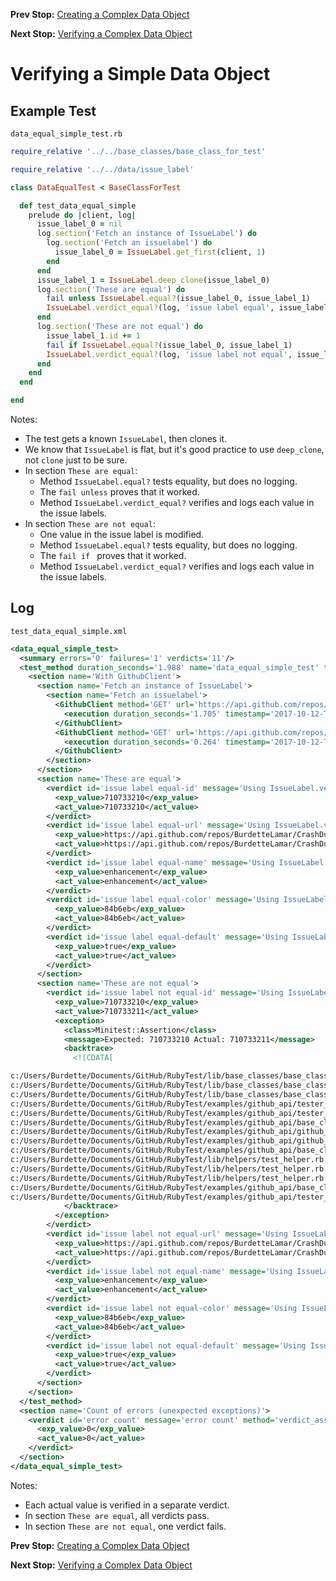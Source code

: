 <!--- GENERATED FILE, DO NOT EDIT --->
**Prev Stop:** [Creating a Complex Data Object](./DataNewComplex.md#creating-a-complex-data-object)

**Next Stop:** [Verifying a Complex Data Object](./DataEqualComplex.md#verifying-a-complex-data-object)


# Verifying a Simple Data Object

## Example Test

<code>data_equal_simple_test.rb</code>
```ruby
require_relative '../../base_classes/base_class_for_test'

require_relative '../../data/issue_label'

class DataEqualTest < BaseClassForTest

  def test_data_equal_simple
    prelude do |client, log|
      issue_label_0 = nil
      log.section('Fetch an instance of IssueLabel') do
        log.section('Fetch an issuelabel') do
          issue_label_0 = IssueLabel.get_first(client, 1)
        end
      end
      issue_label_1 = IssueLabel.deep_clone(issue_label_0)
      log.section('These are equal') do
        fail unless IssueLabel.equal?(issue_label_0, issue_label_1)
        IssueLabel.verdict_equal?(log, 'issue label equal', issue_label_0, issue_label_1, 'Using IssueLabel.verdict_equal?')
      end
      log.section('These are not equal') do
        issue_label_1.id += 1
        fail if IssueLabel.equal?(issue_label_0, issue_label_1)
        IssueLabel.verdict_equal?(log, 'issue label not equal', issue_label_0, issue_label_1, 'Using IssueLabel.verdict_equal?')
      end
    end
  end

end
```

Notes:

- The test gets a known `IssueLabel`, then clones it.
- We know that `IssueLabel` is flat, but it's good practice to use `deep_clone`, not `clone` just to be sure.
- In section `These are equal`:
  - Method `IssueLabel.equal?` tests equality, but does no logging.
  - The `fail unless` proves that it worked.
  - Method `IssueLabel.verdict_equal?` verifies and logs each value in the issue labels.
- In section `These are not equal`:
  - One value in the issue label is modified.
  - Method `IssueLabel.equal?` tests equality, but does no logging.
  - The `fail if ` proves that it worked.
  - Method `IssueLabel.verdict_equal?` verifies and logs each value in the issue labels.

## Log

<code>test_data_equal_simple.xml</code>
```xml
<data_equal_simple_test>
  <summary errors='0' failures='1' verdicts='11'/>
  <test_method duration_seconds='1.988' name='data_equal_simple_test' timestamp='2017-10-12-Thu-16.17.31.577'>
    <section name='With GithubClient'>
      <section name='Fetch an instance of IssueLabel'>
        <section name='Fetch an issuelabel'>
          <GithubClient method='GET' url='https://api.github.com/repos/BurdetteLamar/CrashDummy/issues/1/labels'>
            <execution duration_seconds='1.705' timestamp='2017-10-12-Thu-16.17.31.581'/>
          </GithubClient>
          <GithubClient method='GET' url='https://api.github.com/repos/BurdetteLamar/CrashDummy/issues/1/labels'>
            <execution duration_seconds='0.264' timestamp='2017-10-12-Thu-16.17.33.287'/>
          </GithubClient>
        </section>
      </section>
      <section name='These are equal'>
        <verdict id='issue label equal-id' message='Using IssueLabel.verdict_equal?' method='verdict_assert_equal?' outcome='passed' volatile='false'>
          <exp_value>710733210</exp_value>
          <act_value>710733210</act_value>
        </verdict>
        <verdict id='issue label equal-url' message='Using IssueLabel.verdict_equal?' method='verdict_assert_equal?' outcome='passed' volatile='false'>
          <exp_value>https://api.github.com/repos/BurdetteLamar/CrashDummy/labels/enhancement</exp_value>
          <act_value>https://api.github.com/repos/BurdetteLamar/CrashDummy/labels/enhancement</act_value>
        </verdict>
        <verdict id='issue label equal-name' message='Using IssueLabel.verdict_equal?' method='verdict_assert_equal?' outcome='passed' volatile='false'>
          <exp_value>enhancement</exp_value>
          <act_value>enhancement</act_value>
        </verdict>
        <verdict id='issue label equal-color' message='Using IssueLabel.verdict_equal?' method='verdict_assert_equal?' outcome='passed' volatile='false'>
          <exp_value>84b6eb</exp_value>
          <act_value>84b6eb</act_value>
        </verdict>
        <verdict id='issue label equal-default' message='Using IssueLabel.verdict_equal?' method='verdict_assert_equal?' outcome='passed' volatile='false'>
          <exp_value>true</exp_value>
          <act_value>true</act_value>
        </verdict>
      </section>
      <section name='These are not equal'>
        <verdict id='issue label not equal-id' message='Using IssueLabel.verdict_equal?' method='verdict_assert_equal?' outcome='failed' volatile='false'>
          <exp_value>710733210</exp_value>
          <act_value>710733211</act_value>
          <exception>
            <class>Minitest::Assertion</class>
            <message>Expected: 710733210 Actual: 710733211</message>
            <backtrace>
              <![CDATA[

c:/Users/Burdette/Documents/GitHub/RubyTest/lib/base_classes/base_class_for_data.rb:138:in `block in verdict_equal_recursive?'
c:/Users/Burdette/Documents/GitHub/RubyTest/lib/base_classes/base_class_for_data.rb:127:in `verdict_equal_recursive?'
c:/Users/Burdette/Documents/GitHub/RubyTest/lib/base_classes/base_class_for_data.rb:55:in `verdict_equal?'
c:/Users/Burdette/Documents/GitHub/RubyTest/examples/github_api/tester_tour/tests/data_equal_simple_test.rb:23:in `block (2 levels) in test_data_equal_simple'
c:/Users/Burdette/Documents/GitHub/RubyTest/examples/github_api/tester_tour/tests/data_equal_simple_test.rb:20:in `block in test_data_equal_simple'
c:/Users/Burdette/Documents/GitHub/RubyTest/examples/github_api/base_classes/base_class_for_test.rb:13:in `block (2 levels) in prelude'
c:/Users/Burdette/Documents/GitHub/RubyTest/examples/github_api/github_client.rb:18:in `block in with'
c:/Users/Burdette/Documents/GitHub/RubyTest/examples/github_api/github_client.rb:14:in `with'
c:/Users/Burdette/Documents/GitHub/RubyTest/examples/github_api/base_classes/base_class_for_test.rb:12:in `block in prelude'
c:/Users/Burdette/Documents/GitHub/RubyTest/lib/helpers/test_helper.rb:23:in `block (2 levels) in test'
c:/Users/Burdette/Documents/GitHub/RubyTest/lib/helpers/test_helper.rb:22:in `block in test'
c:/Users/Burdette/Documents/GitHub/RubyTest/lib/helpers/test_helper.rb:21:in `test'
c:/Users/Burdette/Documents/GitHub/RubyTest/examples/github_api/base_classes/base_class_for_test.rb:11:in `prelude'
c:/Users/Burdette/Documents/GitHub/RubyTest/examples/github_api/tester_tour/tests/data_equal_simple_test.rb:8:in `test_data_equal_simple']]>
            </backtrace>
          </exception>
        </verdict>
        <verdict id='issue label not equal-url' message='Using IssueLabel.verdict_equal?' method='verdict_assert_equal?' outcome='passed' volatile='false'>
          <exp_value>https://api.github.com/repos/BurdetteLamar/CrashDummy/labels/enhancement</exp_value>
          <act_value>https://api.github.com/repos/BurdetteLamar/CrashDummy/labels/enhancement</act_value>
        </verdict>
        <verdict id='issue label not equal-name' message='Using IssueLabel.verdict_equal?' method='verdict_assert_equal?' outcome='passed' volatile='false'>
          <exp_value>enhancement</exp_value>
          <act_value>enhancement</act_value>
        </verdict>
        <verdict id='issue label not equal-color' message='Using IssueLabel.verdict_equal?' method='verdict_assert_equal?' outcome='passed' volatile='false'>
          <exp_value>84b6eb</exp_value>
          <act_value>84b6eb</act_value>
        </verdict>
        <verdict id='issue label not equal-default' message='Using IssueLabel.verdict_equal?' method='verdict_assert_equal?' outcome='passed' volatile='false'>
          <exp_value>true</exp_value>
          <act_value>true</act_value>
        </verdict>
      </section>
    </section>
  </test_method>
  <section name='Count of errors (unexpected exceptions)'>
    <verdict id='error count' message='error count' method='verdict_assert_equal?' outcome='passed' volatile='true'>
      <exp_value>0</exp_value>
      <act_value>0</act_value>
    </verdict>
  </section>
</data_equal_simple_test>
```

Notes:

- Each actual value is verified in a separate verdict.
- In section `These are equal`, all verdicts pass.
- In section `These are not equal`, one verdict fails.

**Prev Stop:** [Creating a Complex Data Object](./DataNewComplex.md#creating-a-complex-data-object)

**Next Stop:** [Verifying a Complex Data Object](./DataEqualComplex.md#verifying-a-complex-data-object)

